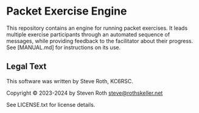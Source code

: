 # Packet Exercise Engine

This repository contains an engine for running packet exercises.  It leads
multiple exercise participants through an automated sequence of messages, while
providing feedback to the facilitator about their progress.  See [MANUAL.md] for
instructions on its use.

## Legal Text

This software was written by Steve Roth, KC6RSC.

Copyright © 2023-2024 by Steven Roth <steve@rothskeller.net>

See LICENSE.txt for license details.
